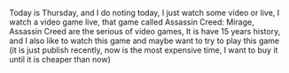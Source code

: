 Today is Thursday, and I do noting today, I just watch some video or live, I watch a video game live, that game called Assassin Creed: Mirage, Assassin Creed are the serious of video games, It is have 15 years history, and I also like to watch this game and maybe want to try to play this game (it is just publish recently, now is the most expensive time, I want to buy it until it is cheaper than now)
